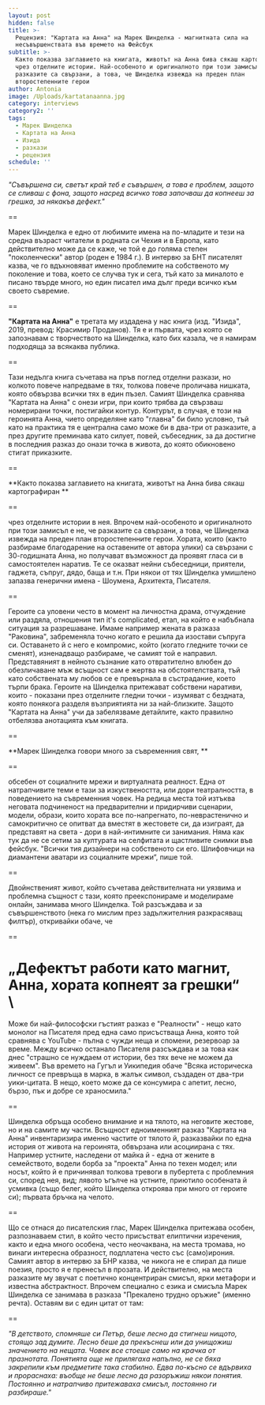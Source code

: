 ```yaml
---
layout: post
hidden: false
title: >-
  Рецензия: "Картата на Анна" на Марек Шинделка - магнитната сила на
  несъвършенствата във времето на Фейсбук
subtitle: >-
  Както показва заглавието на книгата, животът на Анна бива сякаш картографиран
  чрез отделните истории. Най-особеното и оригиналното при този замисъл е не, че
  разказите са свързани, а това, че Шинделка извежда на преден план
  второстепенните герои
author: Antonia
image: /Uploads/kartatanaanna.jpg
category: interviews
category2: ''
tags:
  - Марек Шинделка
  - Картата на Анна
  - Изида
  - разкази
  - рецензия
schedule: ''
---
```

_"Съвършена си, светът край теб е съвършен, а това е проблем, защото се сливаш с фона, защото насред всичко това започваш да копнееш за грешка, за някакъв дефект."_

\==

Марек Шинделка е едно от любимите имена на по-младите и тези на средна възраст читатели в родната си Чехия и в Европа, като действително може да се каже, че той е до голяма степен "поколенчески" автор (роден е 1984 г.). В интервю за БНТ писателят казва, че го вдъхновяват именно проблемите на собственото му поколение и това, което се случва тук и сега, тъй като за миналото е писано твърде много, но един писател има дълг преди всичко към своето съвремие. 

\==

**"Картата на Анна"** е третата му издадена у нас книга (изд. "Изида", 2019, превод: Красимир Проданов). Тя е и първата, чрез която се запознавам с творчеството на Шинделка, като бих казала, че я намирам подходяща за всякаква публика. 

\==

Тази недълга книга съчетава на пръв поглед отделни разкази, но колкото повече напредваме в тях, толкова повече проличава нишката, която обвързва всички тях в един пъзел. Самият Шинделка сравнява "Картата на Анна" с онези игри, при които трябва да свързваш номерирани точки, постигайки контур. Контурът, в случая, е този на героинята Анна, чието определяне като "главна" би било условно, тъй като на практика тя е централна само може би в два-три от разказите, а през другите преминава като силует, повей, събеседник, за да достигне в последния разказ до онази точка в живота, до която обикновено стигат приказките. 

\==

**Както показва заглавието на книгата, животът на Анна бива сякаш картографиран **

\==

чрез отделните истории в нея. Впрочем най-особеното и оригиналното при този замисъл е не, че разказите са свързани, а това, че Шинделка извежда на преден план второстепенните герои. Хората, които (както разбираме благодарение на оставените от автора улики) са свързани с 30-годишната Анна, но получават възможност да проявят гласа си в самостоятелен наратив. Те се оказват нейни събеседници, приятели, гаджета, съпруг, дядо, баща и т.н. При някои от тях Шинделка умишлено запазва генерични имена - Шоумена, Архитекта, Писателя. 

\==

Героите са уловени често в момент на личностна драма, отчуждение или раздяла, отношения тип it's complicated, етап, на който е набъбнала ситуация за разрешаване. Имаме например жената в разказа "Раковина", забременяла точно когато е решила да изостави съпруга си. Оставането й с него е компромис, който (когато гледните точки се сменят), изненадващо разбираме, че самият той е направил. Представяният в нейното съзнание като отвратително влюбен до обезличаване мъж всъщност сам е жертва на обстоятелствата, тъй като собствената му любов се е превърнала в състрадание, което търпи брака. Героите на Шинделка притежават собствени наративи, които - показани през отделните гледни точки - изумяват с бездната, която понякога разделя възприятията ни за най-близките. Защото "Картата на Анна" учи да забелязваме детайлите, както правилно отбелязва анотацията към книгата.

\==

**Марек Шинделка говори много за съвременния свят, **

\==

обсебен от социалните мрежи и виртуалната реалност. Една от натрапчивите теми е тази за изкуствеността, или дори театралността, в поведението на съвременния човек. На редица места той изтъква неговата подчиненост на предварителни и придирчиви сценарии, модели, образи, които хората все по-напрегнато, по-неврастенично и самокритично се опитват да вместят в жестовете си, да изиграят, да представят на света - дори в най-интимните си занимания. Няма как тук да не се сетим за културата на селфитата и щастливите снимки във фейсбук. "Всички тия дизайнери на собственото си его. Шлифовчици на диамантени аватари из социалните мрежи“, пише той. 

\==

Двойнственият живот, който съчетава действителната ни уязвима и проблемна същност с тази, която преекспонираме и моделираме онлайн, занимава много Шинделка. Той разсъждава и за съвършенството (нека го мислим през задължителния разкрасяващ филтър), откривайки обаче, че 

\==

**„Дефектът работи като магнит, Анна, хората копнеят за грешки“**\
\
==

Може би най-философски гъстият разказ е "Реалности" - нещо като монолог на Писателя пред една само присъстваща Анна, която той сравнява с YouTube - пълна с чужди неща и спомени, резервоар за време. Между всичко останало Писателя разсъждава и за това как днес "страшно се нуждаем от истории, без тях вече не можем да живеем". Във времето на Гугъл и Уикипедия обаче "Всяка историческа личност се превръща в марка, в жалък символ, създаден от два-три уики-цитата. В нещо, което може да се консумира с апетит, лесно, бързо, пък и добре се храносмила."

\==

Шинделка обръща особено внимание и на тялото, на неговите жестове, но и на самите му части. Всъщност едноименният разказ "Картата на Анна" инвентаризира именно частите от тялото й, разказвайки по една история от живота на героинята, обвързана или асоциирана с тях. Например устните, наследени от майка й - една от жените в семейството, водели борба за "проекта" Анна по техен модел; или носът, който й е причинявал толкова тревоги в пубертета с проблемния си, според нея, вид; лявото ъгълче на устните, приютило особената й усмивка (също белег, който Шинделка откроява при много от героите си); първата бръчка на челото. 

\==

Що се отнася до писателския глас, Марек Шинделка притежава особен, разпознаваем стил, в който често присъстват елиптични изречения, както и една много особена, често неочаквана, на места тромава, но винаги интересна образност, подплатена често със (само)ирония. Самият автор в интервю за БНР казва, че никога не е спирал да пише поезия, просто я е пренесъл в прозата. И действително, на места разказите му звучат с поетично концентриран смисъл, ярки метафори и известна абстрактност. Впрочем специално с езика и смисъла Марек Шинделка се занимава в разказа "Прекалено трудно оръжие" (именно речта). Оставям ви с един цитат от там:

\==

_"В детството, спомняше си Петър, беше лесно да стигнеш нищото, стоящо зад думите. Лесно беше да прекъснеш или да унищожиш значението на нещата. Човек все стоеше само на крачка от празнотата. Понятията още не прилягаха напълно, не се бяха закрепили към предметите така стабилно. Едва по-късно се вдървиха и прораснаха: въобще не беше лесно да разоръжиш някои понятия. Постоянно и натрапчиво притежаваха смисъл, постоянно ги разбираше."_

